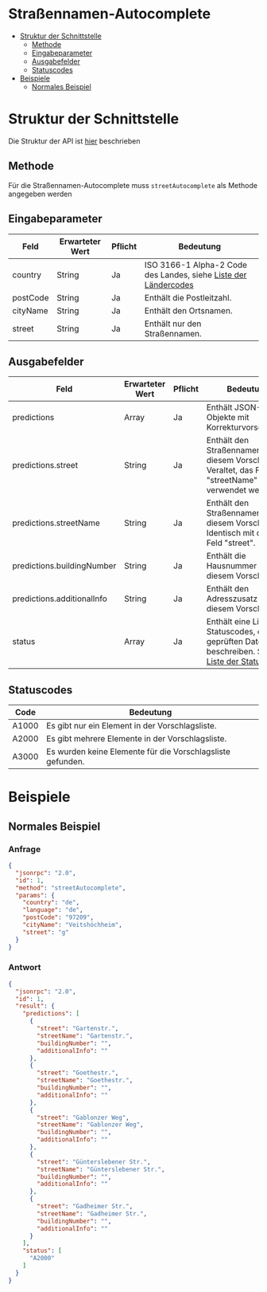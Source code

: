 # Straßennamen-Autocomplete

- [Struktur der Schnittstelle](#struktur-der-schnittstelle)
  - [Methode](#methode)
  - [Eingabeparameter](#eingabeparameter)
  - [Ausgabefelder](#ausgabefelder)
  - [Statuscodes](#statuscodes)
- [Beispiele](#beispiele)
  - [Normales Beispiel](#normales-beispiel)

# Struktur der Schnittstelle

Die Struktur der API ist [hier](./../structure-api.md) beschrieben

## Methode

Für die Straßennamen-Autocomplete muss ```streetAutocomplete``` als Methode angegeben werden

## Eingabeparameter

| Feld     | Erwarteter Wert | Pflicht | Bedeutung                                                                                |
|----------|-----------------|---------|------------------------------------------------------------------------------------------|
| country  | String          | Ja      | ISO 3166-1 Alpha-2 Code des Landes, siehe [Liste der Ländercodes](./../country-codes.md) |
| postCode | String          | Ja      | Enthält die Postleitzahl.                                                                |
| cityName | String          | Ja      | Enthält den Ortsnamen.                                                                   |
| street   | String          | Ja      | Enthält nur den Straßennamen.                                                            |

## Ausgabefelder

| Feld                       | Erwarteter Wert | Pflicht | Bedeutung                                                                                                                 |
|----------------------------|-----------------|---------|---------------------------------------------------------------------------------------------------------------------------|
| predictions                | Array           | Ja      | Enthält JSON-Objekte mit Korrekturvorschlägen.                                                                            |
| predictions.street         | String          | Ja      | Enthält den Straßennamen zu diesem Vorschlag. Veraltet, das Feld "streetName" sollte verwendet werden.                    |
| predictions.streetName     | String          | Ja      | Enthält den Straßennamen zu diesem Vorschlag. Identisch mit dem Feld "street".                                            |
| predictions.buildingNumber | String          | Ja      | Enthält die Hausnummer zu diesem Vorschlag.                                                                               |
| predictions.additionalInfo | String          | Ja      | Enthält den Adresszusatz zu diesem Vorschlag.                                                                             |
| status                     | Array           | Ja      | Enthält eine Liste aus Statuscodes, die den geprüften Datensatz beschreiben. Siehe [Liste der Statuscodes](#statuscodes). |

## Statuscodes

| Code  | Bedeutung                                                  |
|-------|------------------------------------------------------------|
| A1000 | Es gibt nur ein Element in der Vorschlagsliste.            |
| A2000 | Es gibt mehrere Elemente in der Vorschlagsliste.           |
| A3000 | Es wurden keine Elemente für die Vorschlagsliste gefunden. |

# Beispiele

## Normales Beispiel

### Anfrage

```json
{
  "jsonrpc": "2.0",
  "id": 1,
  "method": "streetAutocomplete",
  "params": {
    "country": "de",
    "language": "de",
    "postCode": "97209",
    "cityName": "Veitshöchheim",
    "street": "g"
  }
}
```

### Antwort

```json
{
  "jsonrpc": "2.0",
  "id": 1,
  "result": {
    "predictions": [
      {
        "street": "Gartenstr.",
        "streetName": "Gartenstr.",
        "buildingNumber": "",
        "additionalInfo": ""
      },
      {
        "street": "Goethestr.",
        "streetName": "Goethestr.",
        "buildingNumber": "",
        "additionalInfo": ""
      },
      {
        "street": "Gablonzer Weg",
        "streetName": "Gablonzer Weg",
        "buildingNumber": "",
        "additionalInfo": ""
      },
      {
        "street": "Günterslebener Str.",
        "streetName": "Günterslebener Str.",
        "buildingNumber": "",
        "additionalInfo": ""
      },
      {
        "street": "Gadheimer Str.",
        "streetName": "Gadheimer Str.",
        "buildingNumber": "",
        "additionalInfo": ""
      }
    ],
    "status": [
      "A2000"
    ]
  }
}
```